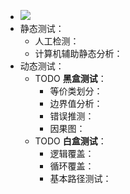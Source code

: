 - ![](http://www.plantuml.com/plantuml/svg/SoWkIImgoStCIybDBE3Yqb9ujhNxnVgfpwRjVBPvAfUMLhp2oxapdpKqGeI10a2H9xjsFTs-zDdY1g0WHEJ5keNFrqr_DcVNYtsjJxjMGhGyxMXxDcy2s8odNIiGPZYa0Ys3MWW0)
- 静态测试：
	- 人工检测：
	- 计算机辅助静态分析：
- 动态测试：
	- TODO **黑盒测试**：
		- 等价类划分：
		- 边界值分析：
		- 错误推测：
		- 因果图：
	- TODO **白盒测试**：
		- 逻辑覆盖：
		- 循环覆盖：
		- 基本路径测试：